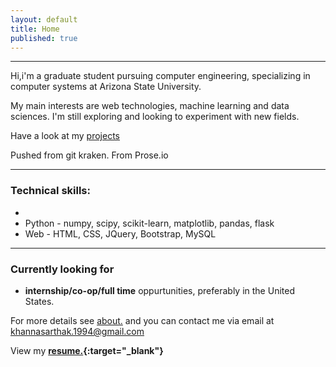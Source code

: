 ```yaml
---
layout: default
title: Home
published: true
---
```


---
Hi,i'm a graduate student pursuing computer engineering, specializing in computer systems at Arizona State University.

My main interests are web technologies, machine learning and data sciences. I'm still exploring and looking to experiment with new fields. 

Have a look at my [projects](http://khannasarthak.github.io/projects/)

Pushed from git kraken. From Prose.io

---
### Technical skills:
* 
* Python - numpy, scipy, scikit-learn, matplotlib, pandas, flask
* Web  - HTML, CSS, JQuery, Bootstrap, MySQL

---
### Currently looking for
* **internship/co-op/full time** oppurtunities, preferably in the United States.
   

For more details see [about.](http://khannasarthak.github.io/about/) and you can contact me via email at <a href="mailto:{{ site.email}}">khannasarthak.1994@gmail.com</a>

View my **[resume.](http://khannasarthak.github.io/SarthakKhannaCV.pdf){:target="_blank"}**
